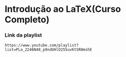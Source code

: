# Introdução ao LaTeX(Curso Completo)

### Link da playlist

```
https://www.youtube.com/playlist?list=PLa_2246N48_p9ndUHlO255uvKtSR8mshE
```